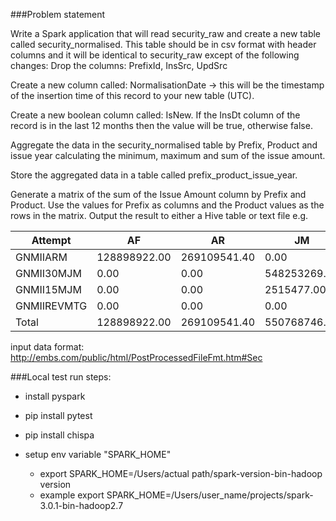 ###Problem statement

Write a Spark application that will read security_raw and create a new table called security_normalised.
This table should be in csv format with header columns and it will be identical to security_raw except of the following changes:
Drop the columns: PrefixId, InsSrc, UpdSrc

Create a new column called: NormalisationDate -> this will be the timestamp of the insertion time of this record to your new table (UTC).

Create a new boolean column called: IsNew. If the InsDt column of the record is in the last 12 months then the value will be true, otherwise false.

Aggregate the data in the security_normalised table by Prefix, Product and issue year calculating the minimum, maximum and sum of the issue amount.

Store the aggregated data in a table called prefix_product_issue_year.

Generate a matrix of the sum of the Issue Amount column by Prefix and Product.
Use the values for Prefix as columns and the Product values as the rows in the matrix. Output the result to either a Hive table or text file
e.g.

Attempt | AF | AR | JM | RM | Total | 
--- | --- | --- | --- |--- |--- |
GNMIIARM | 128898922.00 | 269109541.40 | 0.00 | 0.00 | 398008463.40 
GNMII30MJM | 0.00 | 0.00 | 548253269.00 | 0.00 | 548253269.00 
GNMII15MJM | 0.00 | 0.00 | 2515477.00 | 0.00 | 2515477.00 
GNMIIREVMTG | 0.00 | 0.00 | 0.00 | 1120611.00 | 1120611.00 
Total | 128898922.00 | 269109541.40 | 550768746.00 | 1120611.00 | 949897820.40 

input data format:
http://embs.com/public/html/PostProcessedFileFmt.htm#Sec

###Local test run steps:

- install pyspark

- pip install pytest

- pip install chispa

- setup env variable "SPARK_HOME" 

  * export SPARK_HOME=/Users/actual path/spark-version-bin-hadoop version
  * example export SPARK_HOME=/Users/user_name/projects/spark-3.0.1-bin-hadoop2.7
